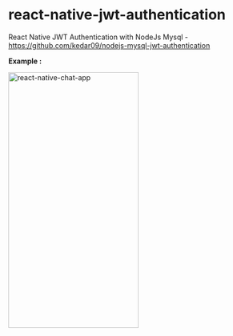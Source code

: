 # react-native-jwt-authentication
React Native JWT Authentication with NodeJs Mysql - https://github.com/kedar09/nodejs-mysql-jwt-authentication

**Example :**

<img alt="react-native-chat-app" src="https://github.com/kedar09/react-native-jwt-authentication/blob/master/react_native_jwt_authentication.gif" width="260" height="510" />
